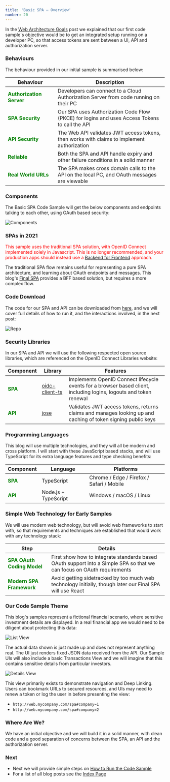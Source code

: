 ```yaml
---
title: 'Basic SPA – Overview'
number: 20
---
```


In the [Web Architecture Goals](/posts/web-architecture-goals) post we explained that our first code sample's objective would be to get an integrated setup running on a developer PC, so that access tokens are sent between a UI, API and authorization server.

### Behaviours

The behaviour provided in our initial sample is summarised below:

| Behaviour | Description |
| --------- | ----------- |
| <span style='color:green'>**Authorization Server**</span> | Developers can connect to a Cloud Authorization Server from code running on their PC |
| <span style='color:green'>**SPA Security**</span> | Our SPA uses Authorization Code Flow (PKCE) for logins and uses Access Tokens to call the API |
| <span style='color:green'>**API Security**</span> | The Web API validates JWT access tokens, then works with claims to implement authorization |
| <span style='color:green'>**Reliable**</span> | Both the SPA and API handle expiry and other failure conditions in a solid manner |
| <span style='color:green'>**Real World URLs**</span> | The SPA makes cross domain calls to the API on the local PC, and OAuth messages are viewable |

### Components

The Basic SPA Code Sample will get the below components and endpoints talking to each other, using OAuth based security:

![Components](/images/20/components.jpg)

### SPAs in 2021

<span style='color:red'>This sample uses the traditional SPA solution, with OpenID Connect implemented solely in Javascript. This is no longer recommended, and your production apps should instead use a [Backend for Frontend](/posts/spa-back-end-for-front-end) approach.</span>

The traditional SPA flow remains useful for representing a pure SPA architecture, and learning about OAuth endpoints and messages. This blog's [Final SPA](https://authguidance.com/final-spa-overview/) provides a BFF based solution, but requires a more complex flow.

### Code Download

The code for our SPA and API can be downloaded from [here](https://github.com/gary-archer/oauth.websample1), and we will cover full details of how to run it, and the interactions involved, in the next post:

![Repo](/images/20/repo.jpg)

### Security Libraries

In our SPA and API we will use the following respected open source libraries, which are referenced on the OpenID Connect Libraries website:

| Component | Library | Features |
| --------- | ------- | -------- |
| <span style='color:green'>**SPA**</span> | [oidc-client-ts](https://github.com/authts/oidc-client-ts) | Implements OpenID Connect lifecycle events for a browser based client, including logins, logouts and token renewal |
| <span style='color:green'>**API**</span> | [jose](https://github.com/panva/jose) | Validates JWT access tokens, returns claims and manages looking up and caching of token signing public keys |

### Programming Languages

This blog will use multiple technologies, and they will all be modern and cross platform. I will start with these JavaScript based stacks, and will use TypeScript for its extra language features and type checking benefits:

| Component | Language | Platforms |
| --------- | -------- | --------- |
| <span style='color:green'>**SPA**</span> | TypeScript | Chrome / Edge / Firefox / Safari / Mobile |
| <span style='color:green'>**API**</span> | Node.js + TypeScript | Windows / macOS / Linux |

### Simple Web Technology for Early Samples

We will use modern web technology, but will avoid web frameworks to start with, so that requirements and techniques are established that would work with any technology stack:

| Step | Details |
| ---- | ------- |
| <span style='color:green'>**SPA OAuth Coding Model**</span> | First show how to integrate standards based OAuth support into a Simple SPA so that we can focus on OAuth requirements |
| <span style='color:green'>**Modern SPA Framework**</span> | Avoid getting sidetracked by too much web technology initially, though later our Final SPA will use React |

### Our Code Sample Theme

This blog's samples represent a fictional financial scenario, where sensitive investment details are displayed. In a real financial app we would need to be diligent about protecting this data:

![List View](/images/20/list-view.jpg)

The actual data shown is just made up and does not represent anything real. The UI just renders fixed JSON data received from the API. Our Sample UIs will also include a basic Transactions View and we will imagine that this contains sensitive details from particular investors.

![Details View](/images/20/details-view.jpg)

This view primarily exists to demonstrate navigation and Deep Linking. Users can bookmark URLs to secured resources, and UIs may need to renew a token or log the user in before presenting the view:

- `http://web.mycompany.com/spa#company=1`
- `http://web.mycompany.com/spa#company=2`

### Where Are We?

We have an initial objective and we will build it in a solid manner, with clean code and a good separation of concerns between the SPA, an API and the authorization server.

### Next

- Next we will provide simple steps on [How to Run the Code Sample](/posts/basicspa-execution)
- For a list of all blog posts see the [Index Page](/posts/index)